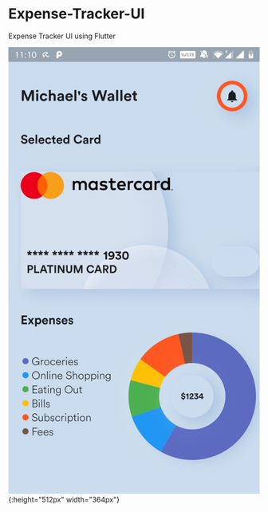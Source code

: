 # Expense-Tracker-UI
Expense Tracker UI using Flutter

![alt text](https://github.com/TaavishThaman/Expense-Tracker-UI/blob/master/AppScreenshot.jpg?raw=true){:height="512px" width="364px"}
